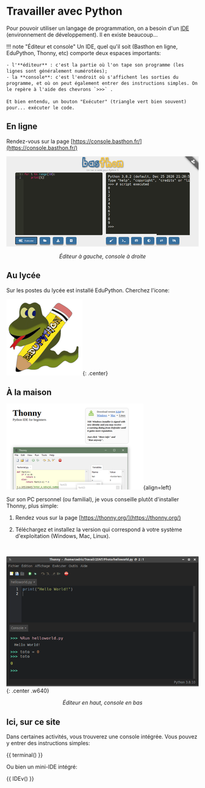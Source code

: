 # Travailler avec Python

Pour pouvoir utiliser un langage de programmation, on a besoin d'un [IDE](https://fr.wikipedia.org/wiki/Environnement_de_d%C3%A9veloppement) (environnement de développement). Il en existe beaucoup...

!!! note "Éditeur et console"
	Un IDE, quel qu'il soit (Basthon en ligne, EduPython, Thonny, etc) comporte deux espaces importants:

	- l'**éditeur** : c'est la partie où l'on tape son programme (les lignes sont généralement numérotées);
	- la **console**: c'est l'endroit où s'affichent les sorties du programme, et où on peut également entrer des instructions simples. On le repère à l'aide des chevrons `>>>` .

    Et bien entendu, un bouton "Exécuter" (triangle vert bien souvent) pour... exécuter le code.

## En ligne

Rendez-vous sur la page [https://console.basthon.fr/](https://console.basthon.fr/)

![](basthon.png)

<p align="center">
<em>Éditeur à gauche, console à droite</em>
</p>

## Au lycée

Sur les postes du lycée est installé EduPython. Cherchez l'icone:

![](edupython.png){: .center}

## À la maison

![](thonny.png){align=left}

Sur son PC personnel (ou familial), je vous conseille plutôt d'installer Thonny, plus simple:

1. Rendez vous sur la page [https://thonny.org/](https://thonny.org/)

2. Téléchargez et installez la version qui correspond à votre système d'exploitation (Windows, Mac, Linux).

<br>


![](thonny2.png){: .center .w640}

<p align="center">
<em>Éditeur en haut, console en bas</em>
</p>

## Ici, sur ce site

Dans certaines activités, vous trouverez une console intégrée. Vous pouvez y entrer des instructions simples:

{{ terminal() }}

Ou bien un mini-IDE intégré:

{{ IDEv() }}
